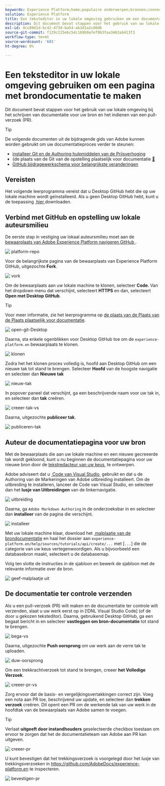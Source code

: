 ```yaml
---
keywords: Experience Platform;home;populaire onderwerpen;bronnen;connectors;bronconnectors;bronnen sdk;sdk;SDK
solution: Experience Platform
title: Een teksteditor in uw lokale omgeving gebruiken om een documentatiepagina voor bronnen te maken
description: Dit document bevat stappen voor het gebruik van uw lokale omgeving bij het schrijven van documentatie voor uw bron en het indienen van een pull-verzoek (PR).
exl-id: 4cc89d1d-bc42-473d-ba54-ab3d1a2cd0d6
source-git-commit: f129c215ebc5dc169b9a7ef9b3faa3463ab413f3
workflow-type: tm+mt
source-wordcount: '601'
ht-degree: 0%

---
```


# Een teksteditor in uw lokale omgeving gebruiken om een pagina met brondocumentatie te maken

Dit document bevat stappen voor het gebruik van uw lokale omgeving bij het schrijven van documentatie voor uw bron en het indienen van een pull-verzoek (PR).

>[!TIP]
>
>De volgende documenten uit de bijdragende gids van Adobe kunnen worden gebruikt om uw documentatieproces verder te steunen: <ul><li>[&#x200B; installeer Git en de Authoring hulpmiddelen van de Prijsverhoging &#x200B;](https://experienceleague.adobe.com/docs/contributor/contributor-guide/setup/install-tools.html?lang=nl-NL)</li><li>&lbrace;de plaats van de Git van de opstelling plaatselijk voor documentatie [&#128279;](https://experienceleague.adobe.com/docs/contributor/contributor-guide/setup/local-repo.html?lang=nl-NL)</li><li>[&#x200B; GitHub bijdragewerkschema voor belangrijkste veranderingen &#x200B;](https://experienceleague.adobe.com/docs/contributor/contributor-guide/setup/full-workflow.html?lang=nl-NL)</li></ul>

## Vereisten

Het volgende leerprogramma vereist dat u Desktop GitHub hebt die op uw lokale machine wordt geïnstalleerd. Als u geen Desktop GitHub hebt, kunt u de toepassing [&#x200B; hier &#x200B;](https://desktop.github.com/) downloaden.

## Verbind met GitHub en opstelling uw lokale auteursmilieu

De eerste stap in vestiging uw lokaal auteursmilieu moet aan de [&#x200B; bewaarplaats van Adobe Experience Platform navigeren GitHub &#x200B;](https://github.com/AdobeDocs/experience-platform.en).

![&#x200B; platform-repo &#x200B;](../assets/platform-repo.png)

Voor de belangrijkste pagina van de bewaarplaats van Experience Platform GitHub, uitgezochte **Fork**.

![&#x200B; vork &#x200B;](../assets/fork.png)

Om de bewaarplaats aan uw lokale machine te klonen, selecteer **Code**. Van het dropdown menu dat verschijnt, selecteert **HTTPS** en dan, selecteert **Open met Desktop GitHub**.

>[!TIP]
>
>Voor meer informatie, zie het leerprogramma op [&#x200B; de plaats van de Plaats van de Plaats plaatselijk voor documentatie &#x200B;](https://experienceleague.adobe.com/docs/contributor/contributor-guide/setup/local-repo.html?lang=nl-NL#create-a-local-clone-of-the-repository).

![&#x200B; open-git-Desktop &#x200B;](../assets/open-git-desktop.png)

Daarna, sta enkele ogenblikken voor Desktop GitHub toe om de `experience-platform.en` bewaarplaats te klonen.

![&#x200B; klonen &#x200B;](../assets/cloning.png)

Zodra het het klonen proces volledig is, hoofd aan Desktop GitHub om een nieuwe tak tot stand te brengen. Selecteer **Hoofd** van de hoogste navigatie en selecteer dan **Nieuwe tak**

![&#x200B; nieuw-tak &#x200B;](../assets/new-branch.png)

In popover paneel dat verschijnt, ga een beschrijvende naam voor uw tak in, en selecteer dan **tak** creëren.

![&#x200B; creeer-tak-vs &#x200B;](../assets/create-branch-vs.png)

Daarna, uitgezochte **publiceer tak**.

![&#x200B; publiceren-tak &#x200B;](../assets/publish-branch.png)

## Auteur de documentatiepagina voor uw bron

Met de bewaarplaats die aan uw lokale machine en een nieuwe gecreeerde tak wordt gekloond, kunt u nu beginnen de documentatiepagina voor uw nieuwe bron door de [&#x200B; tekstredacteur van uw keus &#x200B;](https://experienceleague.adobe.com/docs/contributor/contributor-guide/setup/install-tools.html?lang=nl-NL#understand-markdown-editors) te ontwerpen.

Adobe adviseert dat u [&#x200B; Code van Visual Studio &#x200B;](https://code.visualstudio.com/) gebruikt en dat u de Authoring van de Markeringen van Adobe uitbreiding installeert. Om de uitbreiding te installeren, lanceer de Code van Visual Studio, en selecteer dan het **lusje van Uitbreidingen** van de linkernavigatie.

![&#x200B; uitbreiding &#x200B;](../assets/extension.png)

Daarna, ga `Adobe Markdown Authoring` in de onderzoeksbar in en selecteer dan **installeer** van de pagina die verschijnt.

![&#x200B; installeer &#x200B;](../assets/install.png)

Met uw lokale machine klaar, download het [&#x200B; malplaatje van de brondocumentatie &#x200B;](../assets/api-template.zip) en haal het dossier aan `experience-platform.en/help/sources/tutorials/api/create/...` met [`...`] die de categorie van uw keus vertegenwoordigen. Als u bijvoorbeeld een databasebron maakt, selecteert u de databasemap.

Volg ten slotte de instructies in de sjabloon en bewerk de sjabloon met de relevante informatie over de bron.

![&#x200B; geef-malplaatje uit &#x200B;](../assets/edit-template.png)

## De documentatie ter controle verzenden

Als u een pull-verzoek (PR) wilt maken en de documentatie ter controle wilt verzenden, slaat u uw werk eerst op in [!DNL Visual Studio Code] (of de door u gekozen teksteditor). Daarna, gebruikend Desktop GitHub, ga een begaat bericht in en selecteer **vastleggen om bron-documentatie** tot stand te brengen.

![&#x200B; bega-vs &#x200B;](../assets/commit-vs.png)

Daarna, uitgezochte **Push oorsprong** om uw werk aan de verre tak te uploaden.

![&#x200B; duw-oorsprong &#x200B;](../assets/push-origin.png)

Om een trekkrachtverzoek tot stand te brengen, creeer **het Volledige Verzoek**.

![&#x200B; creeer-pr-vs &#x200B;](../assets/create-pr-vs.png)

Zorg ervoor dat de basis- en vergelijkingsvertakkingen correct zijn. Voeg een nota aan PR toe, beschrijvend uw update, en selecteer dan **trekken verzoek** creëren. Dit opent een PR om de werkende tak van uw werk in de hoofdtak van de bewaarplaats van Adobe samen te voegen.

>[!TIP]
>
>Verlaat **uitgeeft door instandhouders** geselecteerde checkbox toestaan om ervoor te zorgen dat het de documentatieteam van Adobe aan PR kan uitgeven.

![&#x200B; creeer-pr &#x200B;](../assets/create-pr.png)

U kunt bevestigen dat het trekkingsverzoek is voorgelegd door het lusje van trekkingsverzoeken in https://github.com/AdobeDocs/experience-platform.en te inspecteren.

![&#x200B; bevestigen-pr &#x200B;](../assets/confirm-pr.png)
